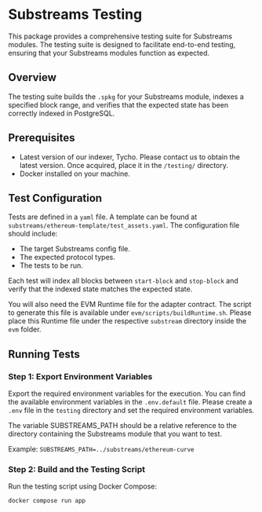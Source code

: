 # Substreams Testing

This package provides a comprehensive testing suite for Substreams modules. The testing suite is designed to facilitate end-to-end testing, ensuring that your Substreams modules function as expected.

## Overview

The testing suite builds the `.spkg` for your Substreams module, indexes a specified block range, and verifies that the expected state has been correctly indexed in PostgreSQL.

## Prerequisites

- Latest version of our indexer, Tycho. Please contact us to obtain the latest version. Once acquired, place it in the `/testing/` directory.
- Docker installed on your machine.

## Test Configuration

Tests are defined in a `yaml` file. A template can be found at `substreams/ethereum-template/test_assets.yaml`. The configuration file should include:

- The target Substreams config file.
- The expected protocol types.
- The tests to be run.

Each test will index all blocks between `start-block` and `stop-block` and verify that the indexed state matches the expected state.

You will also need the EVM Runtime file for the adapter contract. 
The script to generate this file is available under `evm/scripts/buildRuntime.sh`.
Please place this Runtime file under the respective `substream` directory inside the `evm` folder.

## Running Tests

### Step 1: Export Environment Variables

Export the required environment variables for the execution. You can find the available environment variables in the `.env.default` file.
Please create a `.env` file in the `testing` directory and set the required environment variables.

The variable SUBSTREAMS_PATH should be a relative reference to the directory containing the Substreams module that you want to test.

Example: `SUBSTREAMS_PATH=../substreams/ethereum-curve`

### Step 2: Build and the Testing Script

Run the testing script using Docker Compose:
```bash
docker compose run app
```